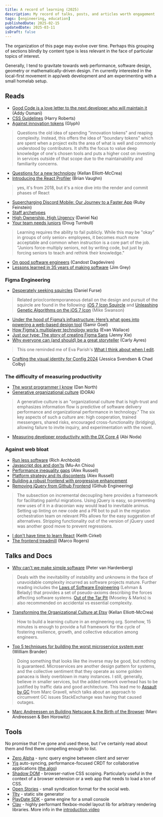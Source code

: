 ```yaml
---
title: A record of learning (2025)
description: My record of talks, posts, and articles worth engagement
tags: [engineering, education]
publishedDate: 2025-02-15
updatedDate: 2025-03-11
isDraft: false
---
```


The organization of this page may evolve over time.
Perhaps this grouping of sections blindly by content type is less relevant in the face of particular topics of interest.

Generally, I tend to gravitate towards web performance, software design, geometry or mathematically-driven design.
I'm currently interested in the local-first movement in app/web development and am experimenting with a small homelab setup.

## Reads

- [Good Code is a love letter to the next developer who will maintain it](https://addyosmani.com/blog/good-code/) (Addy Osmani)
- [CSS Guidelines](https://cssguidelin.es) (Harry Roberts)
- [Against innovation tokens](https://blog.glyph.im/2024/07/against-innovation-tokens.html) (Glyph)

> Questions the old idea of spending "innovation tokens" and reaping complexity.
Instead, this offers the idea of "boundary tokens" which are spent when a project exits the area of what is well and commonly understood by contributors.
It shifts the focus to value deep knowledge of one's chosen tools and puts a higher cost on investing in services outside of that scope due to the maintainability and familiarity concerns.

- [Questions for a new technology](https://kellanem.com/notes/new-tech) (Kellan Elliott-McCrea)
- [Introducing the React Profiler](https://legacy.reactjs.org/blog/2018/09/10/introducing-the-react-profiler.html#browsing-commits) (Brian Vaughn)

> yes, it's from 2018, but it's a nice dive into the render and commit phases of React

- [Supercharging Discord Mobile: Our Journey to a Faster App](https://discord.com/blog/supercharging-discord-mobile-our-journey-to-a-faster-app) (Ruby Feinstein)
- [Staff archetypes](https://staffeng.com/guides/staff-archetypes/)
- [High Ownership, High Urgency](https://blog.danielna.com/high-ownership-high-urgency/) (Daniel Na)
- [Your team needs juniors](https://softwaredoug.com/blog/2024/09/07/your-team-needs-juniors) (Doug Turnbull)

> Learning requires the ability to fail publicly.
While this may be "okay" in groups of only senior+ employees, it becomes *much* more acceptable and common when instruction is a core part of the job.
"Juniors force-multiply seniors, not by writing code, but just by forcing seniors to teach and rethink their knowledge."

- [On good software engineers](https://candost.blog/on-good-software-engineers/) (Candost Dagdeviren)
- [Lessons learned in 35 years of making software](https://dev.jimgrey.net/2024/07/03/lessons-learned-in-35-years-of-making-software/) (Jim Grey)

### Figma Engineering

- [Desperately seeking squircles](https://www.figma.com/blog/desperately-seeking-squircles/) (Daniel Furse)

> Related prior/contemporaneous detail on the design and pursuit of the squircle are found in the following:
[iOS 7 Icon Squircle](https://www.cocoanetics.com/2013/06/ios-7-icon-squircle/) and
[Unleashing Genetic Algorithms on the iOS 7 Icon](https://blog.mikeswanson.com/unleashing-genetic-algorithms-on-the-ios-7-icon/) (Mike Swanson)

- [Under the hood of Figma’s infrastructure: Here’s what goes into powering a web-based design tool](https://www.figma.com/blog/under-the-hood-of-figmas-infrastructure/) (Samir Goel)
- [How Figma's multiplayer technology works](https://www.figma.com/blog/how-figmas-multiplayer-technology-works/) (Evan Wallace)
- [Just our type: The story of creating Figma Sans](https://www.figma.com/blog/the-story-of-creating-figma-sans/) (Jenny Xie)
- [Why everyone can (and should) be a great storyteller](https://www.figma.com/blog/why-everyone-can-and-should-be-a-great-storyteller/) (Carly Ayres)

> This one reminded me of Eva Parish's [What I think about when I edit](https://evaparish.com/blog/how-i-edit).

- [Crafting the visual identity for Config 2024](https://www.figma.com/blog/config-2024-branding/) (Jessica Svendsen & Chad Colby)

### The difficulty of measuring productivity

- [The worst programmer I know](https://dannorth.net/the-worst-programmer/) (Dan North)
- [Generative organizational culture](https://dora.dev/capabilities/generative-organizational-culture/) (DORA)

> A generative culture is an "organizational culture that is high-trust and emphasizes information flow is predictive of software delivery performance and organizational performance in technology."
The six key aspects of such a culture are:
high cooperation, trained messengers, shared risks, encouraged cross-functionality (bridging), allowing failure to invite inquiry, and experimentation with the novel.

- [Measuring developer productivity with the DX Core 4](https://getdx.com/report/dx-core-4/) (Abi Noda)

### Against web bloat

- [Run less software](https://www.intercom.com/blog/run-less-software/) (Rich Archbold)
- [Javascript dos and don'ts](https://muan.co/posts/javascript) (Mu-An Chiou)
- [Performance inequality gaps](https://infrequently.org/series/performance-inequality/) (Alex Russell)
- [Platform strategy and its discontents](https://infrequently.org/2024/10/platforms-are-competitions/) (Alex Russell)
- [Building a robust frontend with progressive enhancement](https://www.gov.uk/service-manual/technology/using-progressive-enhancement)
- [Removing jQuery from Github Frontend](https://github.blog/engineering/engineering-principles/removing-jquery-from-github-frontend/) (Github Engineering)

> The subsection on incremental decoupling here provides a framework for facilitating painful migrations.
Using jQuery is easy, so preventing new uses of it in a draconian way would lead to inevitable animus.
Setting up linting on new code and a PR bot to pull in the migration orchestration team on relevant PRs allows for the easy suggestion of alternatives.
Stripping functionality out of the version of jQuery used was another good move to prevent regressions.

- [I don't have time to learn React](https://www.keithcirkel.co.uk/i-dont-have-time-to-learn-react/) (Keith Cirkel)
- [The frontend treadmill](https://polotek.net/posts/the-frontend-treadmill/) (Marco Rogers)

## Talks and Docs

- [Why can't we make simple software](https://www.youtube.com/watch?v=czzAVuVz7u4) (Peter van Hardenberg)

> Deals with the inevitability of instability and unknowns in the face of unavoidable complexity incurred as software projects mature.
Further reading includes the [Laws of Software Engineering](https://en.wikipedia.org/wiki/Lehman%27s_laws_of_software_evolution) (Lehman & Belady)
that provides a set of pseudo-axioms describing the forces affecting software systems.
[Out of the Tar Pit](https://curtclifton.net/papers/MoseleyMarks06a.pdf) (Moseley & Marks) is also recommended on accidental vs essential complexity.

- [Transforming the Organizational Culture at Etsy](https://www.youtube.com/watch?v=a772VLZ4ot8) (Kellan Elliott-McCrea)

> How to build a learning culture in an engineering org.
Somehow, 15 minutes is enough to provide a full framework for the cycle of fostering resilience, growth, and collective education among engineers.

- [Top 5 techniques for building the worst microservice system ever](https://www.youtube.com/watch?v=88_LUw1Wwe4&t=2147s) (William Brander)

> Doing something that looks like the inverse may be good, but nothing is guaranteed.
Microservices are another design pattern for systems,
and the collective sentiment that they operate as some golden panacea is likely overblown in many instances.
I still, generally, believe in smaller services, but the added network overhead has to be justified by traffic data and good architecture.
This lead me to [Assault by GC](https://blog.marcgravell.com/2011/10/assault-by-gc.html) from Marc Gravell,
which talks about an approach to circumvent GC issues StackExchange was having that caused outages.

- [Marc Andreessen on Building Netscape & the Birth of the Browser](https://the-ben-marc-show.simplecast.com/episodes/marc-andreessen-building-netscape-the-birth-of-the-browser-y_u75PCG) (Marc Andreessen & Ben Horowitz)

## Tools

No promise that I've gone and used these, but I've certainly read about them and find them compelling enough to list.

- [Zero Alpha](https://zero.rocicorp.dev/docs/introduction) - sync query engine between client and server
- [Yjs](https://docs.yjs.dev) auto-syncing, performance-focused CRDT for collaborative applications ([the algo](https://github.com/yjs/yjs#yjs-crdt-algorithm))
- [Shadow DOM](https://web.dev/articles/shadowdom-v1) - browser-native CSS scoping. Particularly useful in the context of a browser extension or a web app that needs to load a ton of CSS.
- [Open Stories](https://github.com/dddddddddzzzz/OpenStories) - small syndication format for the social web.
- [11ty](https://www.11ty.dev) - static site generator
- [PlayDate SDK](https://play.date/dev/) - game engine for a small console
- [Clay](https://github.com/nicbarker/clay/blob/main/README.md) - highly performant flexbox-model layout lib for arbitrary rendering libraries.
More info in the [introduction video](https://www.youtube.com/watch?v=DYWTw19_8r40)
